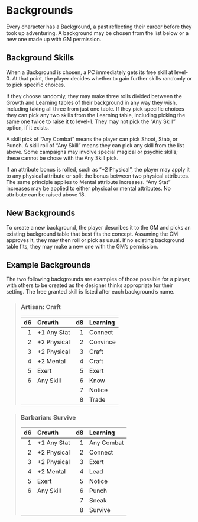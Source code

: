 # Backgrounds

Every character has a Background, a past reflecting their career
before they took up adventuring. A background may be chosen from
the list below or a new one made up with GM permission.

## Background Skills

When a Background is chosen, a PC immediately gets its free skill at
level-0. At that point, the player decides whether to gain further skills
randomly or to pick specific choices.

If they choose randomly, they may make three rolls divided between the Growth and Learning tables of their background in any
way they wish, including taking all three from just one table. If they
pick specific choices they can pick any two skills from the Learning
table, including picking the same one twice to raise it to level-1. They
may not pick the “Any Skill” option, if it exists.

A skill pick of “Any Combat” means the player can pick Shoot,
Stab, or Punch. A skill roll of “Any Skill” means they can pick any skill
from the list above. Some campaigns may involve special magical or
psychic skills; these cannot be chose with the Any Skill pick.

If an attribute bonus is rolled, such as “+2 Physical”, the player
may apply it to any physical attribute or split the bonus between two
physical attributes. The same principle applies to Mental attribute
increases. “Any Stat” increases may be applied to either physical or
mental attributes. No attribute can be raised above 18.

## New Backgrounds

To create a new background, the player describes it to the GM and
picks an existing background table that best fits the concept. Assuming the GM approves it, they may then roll or pick as usual. If no
existing background table fits, they may make a new one with the
GM’s permission.

## Example Backgrounds

The two following backgrounds are examples of those possible for a
player, with others to be created as the designer thinks appropriate
for their setting. The free granted skill is listed after each background’s
name.

<blockquote class="table">

### Artisan: Craft

|   d6 | Growth      |   d8 | Learning |
| ---: | :---------- | ---: | :------- |
|    1 | +1 Any Stat |    1 | Connect  |
|    2 | +2 Physical |    2 | Convince |
|    3 | +2 Physical |    3 | Craft    |
|    4 | +2 Mental   |    4 | Craft    |
|    5 | Exert       |    5 | Exert    |
|    6 | Any Skill   |    6 | Know     |
|      |             |    7 | Notice   |
|      |             |    8 | Trade    |

</blockquote>

<blockquote class="table">

### Barbarian: Survive

|   d6 | Growth      |   d8 | Learning   |
| ---: | :---------- | ---: | :--------- |
|    1 | +1 Any Stat |    1 | Any Combat |
|    2 | +2 Physical |    2 | Connect    |
|    3 | +2 Physical |    3 | Exert      |
|    4 | +2 Mental   |    4 | Lead       |
|    5 | Exert       |    5 | Notice     |
|    6 | Any Skill   |    6 | Punch      |
|      |             |    7 | Sneak      |
|      |             |    8 | Survive    |

</blockquote>
